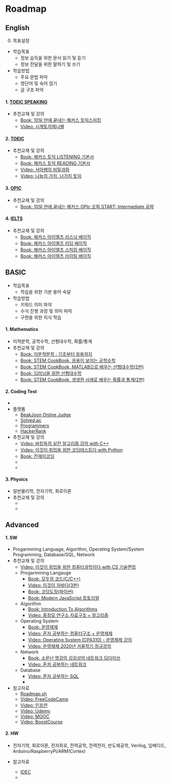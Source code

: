 # Roadmap

## English
0. 목표설정
- 학습목표
  - 정보 습득을 위한 문서 읽기 및 듣기
  - 정보 전달을 위한 말하기 및 쓰기
- 학습방법
  - 주요 문법 파악
  - 영단어 및 숙어 암기
  - 글 구조 파악

#### 1. [TOEIC SPEAKING](https://www.toeicswt.co.kr/)
  - 추천교재 및 강의
    - [Book: 10일 만에 끝내는 해커스 토익스피킹](https://product.kyobobook.co.kr/detail/S000061351206) 
    - [Video: 시계토끼제니쌤](https://www.youtube.com/@rabbit_jennycha/videos)
#### 2. [TOEIC](https://www.toeic.co.kr/)
  - 추천교재 및 강의
    - [Book: 해커스 토익 LISTENING 기본서](https://product.kyobobook.co.kr/detail/S000200406673)
    - [Book: 해커스 토익 READING 기본서](https://product.kyobobook.co.kr/detail/S000200406668)
    - [Video: 서아쌤의 비밀과와](https://www.youtube.com/@Seoahssem_Official/videos)
    - [Video: 나눔의 가치, 나가치 토익](https://www.youtube.com/@TOEIC-ValueOfSharing/videos)
#### 3. [OPIC](https://www.opic.or.kr/opics/jsp/view/index.jsp)
  - 추천교재 및 강의
    - [Book: 10일 만에 끝내는 해커스 OPIc 오픽 START: Intermediate 공략](https://product.kyobobook.co.kr/detail/S000208578134)
#### 4. [IELTS](https://ieltskorea.org/korea)
  - 추천교재 및 강의
    - [Book: 해커스 아이엘츠 리스닝 베이직](https://product.kyobobook.co.kr/detail/S000001020192)
    - [Book: 해커스 아이엘츠 리딩 베이직](https://product.kyobobook.co.kr/detail/S000001020191)
    - [Book: 해커스 아이엘츠 스피킹 베이직](https://product.kyobobook.co.kr/detail/S000001020195)
    - [Book: 해커스 아이엘츠 라이팅 베이직](https://product.kyobobook.co.kr/detail/S000001020193)

## BASIC
- 학습목표
  - 학습을 위한 기본 용어 숙달
- 학습방법
  - 키워드 의미 파악
  - 수식 진행 과정 및 의미 파악
  - 구현을 위한 지식 학습

#### 1. Mathematics
  - 미적분학, 공학수학, 선형대수학, 확률/통계
  - 추천교재 및 강의
    - [Book: 미분적분학 : 기초부터 응용까지](https://www.hanbit.co.kr/academy/books/book_view.html?p_code=B2195975973)
    - [Book: STEM CookBook, 응용이 보이는 공학수학](https://www.hanbit.co.kr/academy/books/book_view.html?p_code=B1756720070)
    - [Book: STEM CookBook, MATLAB으로 배우는 선형대수학(2판)](https://www.hanbit.co.kr/academy/books/book_view.html?p_code=B7790829067)
    - [Book: 딥러닝을 위한 선형대수학](https://www.hanbit.co.kr/academy/books/book_view.html?p_code=B9479195027)
    - [Book: STEM CookBook, 생생한 사례로 배우는 확률과 통계(2판)](https://www.hanbit.co.kr/academy/books/book_view.html?p_code=B6247653252)
#### 2. Coding Test
  - 
  - 플랫폼
    - [BeakJoon Online Judge](https://www.acmicpc.net/)
    - [Solved.ac](https://solved.ac/)
    - [Programmers](https://school.programmers.co.kr/learn/challenges?order=recent&levels=1&languages=javascript)
    - [HackerRank](https://www.hackerrank.com/dashboard)
  - 추천교재 및 강의
    - [Video: 바킹독의 실전 알고리즘 강의 with C++](https://www.youtube.com/playlist?list=PLtqbFd2VIQv4O6D6l9HcD732hdrnYb6CY)
    - [Video: 이것이 취업을 위한 코딩테스트다 with Python](https://www.youtube.com/playlist?list=PLRx0vPvlEmdAghTr5mXQxGpHjWqSz0dgC)
    - [Book: 잔재미코딩](https://www.fun-coding.org/post/funcodingcodes.html)
    - []()
    - []()
#### 3. Physics
  - 일반물리학, 전자기학, 회로이론
  - 추천교재 및 강의
    - []()
    - []()

## Advanced
#### 1. SW
  - Progarmming Language, Algorithm, Operating System/System Programming, Database/SQL, Network
  - 추천교재 및 강의
    - [Video: 이것이 취업을 위한 컴퓨터과학이다 with CS 기술면접](https://www.youtube.com/playlist?list=PLVsNizTWUw7GVLg1B6w9PQSiO7yx8TOYA) 
    - Progarmming Langauge
      - [Book: 모두의 코드(C/C++)](https://modoocode.com/)
      - [Video: 이것이 자바다(3판)](https://www.youtube.com/playlist?list=PLVsNizTWUw7EmX1Y-7tB2EmsK6nu6Q10q)
      - [Book: 코딩도장(파이썬)](https://dojang.io/course/view.php?id=7)
      - [Book: Modern JavaScript 튜토리얼](https://ko.javascript.info/)
    - Algorithm
      - [Book: Introduction To Algorithms](https://product.kyobobook.co.kr/detail/S000213683944)
      - [Video: 홍정모 연구소 자료구조 + 알고리즘](https://www.honglab.ai/bundles/data-structures-algorithms)
    - Operating System
      - [Book: 운영체제](https://product.kyobobook.co.kr/detail/S000001868743)
      - [Video: 혼자 공부하는 컴퓨터구조 + 운영체제](https://www.youtube.com/playlist?list=PLVsNizTWUw7FCS83JhC1vflK8OcLRG0Hl)
      - [Video: Operating System (CPA310) - 운영체제 강의](https://www.youtube.com/playlist?list=PLBrGAFAIyf5rby7QylRc6JxU5lzQ9c4tN)
      - [Video: 운영체제 2020년 겨울학기 정규강의](https://www.youtube.com/playlist?list=PLHqxB9kMLLaOs2BM2KbuvttBYCgDoFm-5)
    - Network
      - [Book: 소문난 명강의 김길성의 네트워크 딥다이브](https://www.hanbit.co.kr/media/books/book_view.html?p_code=B9674813480)
      - [Video: 혼자 공부하는 네트워크](https://www.youtube.com/playlist?list=PLVsNizTWUw7HfOCgvlfHIDPPo3TE-2iQM)
    - Database
      - [Video: 혼자 공부하는 SQL](https://www.youtube.com/playlist?list=PLVsNizTWUw7GCfy5RH27cQL5MeKYnl8Pm)
      - []()
  - 참고자료
    - [Roadmap.sh](https://roadmap.sh/)
    - [Video: FreeCodeCamp](https://www.youtube.com/@freecodecamp) 
    - [Video: 인프런](https://www.inflearn.com/)
    - [Video: Udemy](https://www.udemy.com/)
    - [Video: MOOC](https://www.mooc.org/)
    - [Video: BoostCourse](https://www.boostcourse.org/)

#### 2. HW
 - 전자기학, 회로이론, 전자회로, 전력공학, 전력전자, 반도체공학, Verilog, 임베디드, Arduino/RaspberryPi/ARM(Cortex)

- 참고자료
  - [IDEC]()
  - []() 
